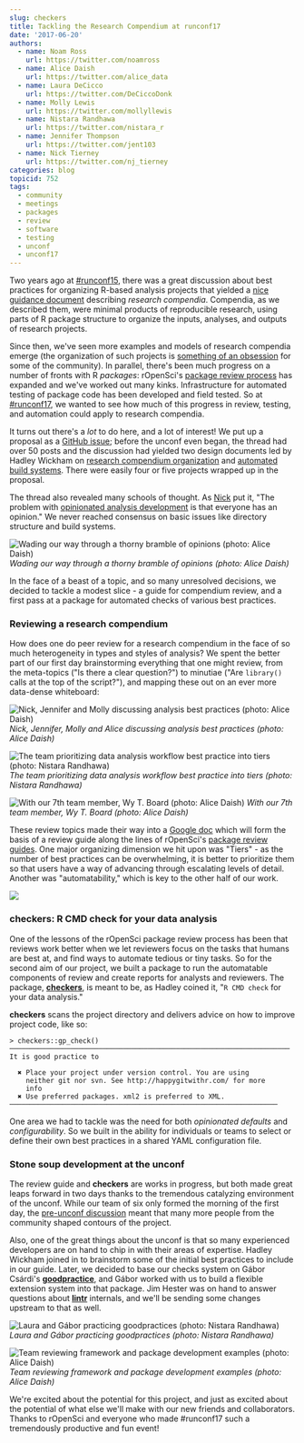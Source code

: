 ```yaml
---
slug: checkers
title: Tackling the Research Compendium at runconf17
date: '2017-06-20'
authors:
  - name: Noam Ross
    url: https://twitter.com/noamross
  - name: Alice Daish
    url: https://twitter.com/alice_data
  - name: Laura DeCicco
    url: https://twitter.com/DeCiccoDonk
  - name: Molly Lewis
    url: https://twitter.com/mollyllewis
  - name: Nistara Randhawa
    url: https://twitter.com/nistara_r
  - name: Jennifer Thompson
    url: https://twitter.com/jent103
  - name: Nick Tierney
    url: https://twitter.com/nj_tierney
categories: blog
topicid: 752
tags:
  - community
  - meetings
  - packages
  - review
  - software
  - testing
  - unconf
  - unconf17
---
```


Two years ago at [\#runconf15], there was a great discussion about best practices for organizing R-based analysis projects that yielded a [nice guidance document] describing *research compendia*. Compendia, as we described them, were minimal products of reproducible research, using parts of R package structure to organize the inputs, analyses, and outputs of research projects.

Since then, we've seen more examples and models of research compendia emerge (the organization of such projects is [something of an obsession] for some of the community). In parallel, there's been much progress on a number of fronts with R *packages*: rOpenSci's [package review process] has expanded and we've worked out many kinks. Infrastructure for automated testing of package code has been developed and field tested. So at [\#runconf17](unconf17.ropensci.org), we wanted to see how much of this progress in review, testing, and automation could apply to research compendia.

It turns out there's a *lot* to do here, and a lot of interest! We put up a proposal as a [GitHub issue]; before the unconf even began, the thread had over 50 posts and the discussion had yielded two design documents led by Hadley Wickham on [research compendium organization] and [automated build systems]. There were easily four or five projects wrapped up in the proposal.

The thread also revealed many schools of thought. As [Nick] put it, "The problem with [opinionated analysis development] is that everyone has an opinion." We never reached consensus on basic issues like directory structure and build systems.

![Wading our way through a thorny bramble of opinions (photo: Alice Daish)](http://imgur.com/RpjyfL8.jpeg)
_Wading our way through a thorny bramble of opinions (photo: Alice Daish)_

In the face of a beast of a topic, and so many unresolved decisions, we decided to tackle a modest slice - a guide for compendium review, and a first pass at a package for automated checks of various best practices.

### Reviewing a research compendium

How does one do peer review for a research compendium in the face of so much heterogeneity in types and styles of analysis?  We spent the better part of our first day brainstorming everything that one might review, from the meta-topics ("Is there a clear question?") to  minutiae ("Are `library()` calls at the top of the script?"), and mapping these out on an ever more data-dense whiteboard:

![Nick, Jennifer and Molly discussing analysis best practices (photo: Alice Daish)](http://imgur.com/vb4E3JV.jpeg)
 _Nick, Jennifer, Molly and Alice discussing analysis best practices (photo: Alice Daish)_

![The team prioritizing data analysis workflow best practice into tiers (photo: Nistara Randhawa)](https://i.imgur.com/dIT1sjK.jpg)
 _The team prioritizing data analysis workflow best practice into tiers (photo: Nistara Randhawa)_

![With our 7th team member, Wy T. Board (photo: Alice Daish)](http://imgur.com/8klgK7Q.jpeg)
_With our 7th team member, Wy T. Board (photo: Alice Daish)_

These review topics made their way into a [Google doc] which will form the basis of a review guide along the lines of rOpenSci's [package review guides](https://github.com/ropensci/onboarding/#-useful-documents-in-this-repository).  One major organizing dimension we hit upon was "Tiers" - as the number of best practices can be overwhelming, it is better to prioritize them so that users have a way of advancing through escalating levels of detail.  Another was "automatability," which is key to the other half of our work.

![](https://i.imgur.com/lWpcEfb.png)

### **checkers**: R CMD check for your data analysis

One of the lessons of the rOpenSci package review process has been that reviews work better when we let reviewers focus on the tasks that humans are best at, and find ways to automate tedious or tiny tasks. So for the second aim of our project, we built a package to run the automatable components of  review and create reports for analysts and reviewers.  The package, **[checkers]**, is meant to be, as Hadley coined it, "`R CMD check` for your data analysis."

**checkers** scans the project directory and delivers advice on how to improve project code, like so:

```
> checkers::gp_check()
─────────────────────────────────────────────────────────────────────
It is good practice to

  ✖ Place your project under version control. You are using
    neither git nor svn. See http://happygitwithr.com/ for more
    info
  ✖ Use preferred packages. xml2 is preferred to XML.
──────────────────────────────────────────────────────────────────
```

One area we had to tackle was the need for both _opinionated defaults_ and _configurability_.  So we built in the ability for individuals or teams to select or define their own best practices in a shared YAML configuration file.

### Stone soup development at the unconf

The review guide and **checkers** are works in progress, but both made great leaps forward in two days thanks to the tremendous catalyzing environment of the unconf.  While our team of six only formed the morning of the first day, the [pre-unconf discussion][GitHub issue] meant that many more people from the community shaped contours of the project.

Also, one of the great things about the unconf is that so many experienced developers are on hand to chip in with their areas of expertise. Hadley Wickham joined in to brainstorm some of the initial best practices to include in our guide. Later, we decided to base our checks system on Gábor Csárdi's **[goodpractice]**, and Gábor worked with us to build a flexible extension system into that package. Jim Hester was on hand to answer questions about **[lintr]** internals, and we'll be sending some changes upstream to that as well.

![Laura and Gábor practicing goodpractices (photo: Nistara Randhawa)](https://i.imgur.com/uWYKR1e.jpg)
_Laura and Gábor practicing goodpractices (photo: Nistara Randhawa)_

![Team reviewing framework and package development examples (photo: Alice Daish)](http://imgur.com/Dw0yTwi.jpeg)
_Team reviewing framework and package development examples (photo: Alice Daish)_

We're excited about the potential for this project, and just as excited about the potential of what else we'll make with our new friends and collaborators. Thanks to rOpenSci and everyone who made \#runconf17 such a tremendously productive and fun event!

  [\#runconf15]: https://twitter.com/hashtag/runconf15
  [nice guidance document]: https://github.com/ropensci/rrrpkg
  [package review process]: https://github.com/ropensci/onboarding
  [GitHub issue]: https://github.com/ropensci/unconf17/issues/5
  [research compendium organization]: https://docs.google.com/document/d/1LzZKS44y4OEJa4Azg5reGToNAZL0e0HSUwxamNY7E-Y/edit
  [automated build systems]: https://docs.google.com/document/d/1avYAqjTS7zSZn7JAAOZhFPkhkPvYwaPVrSpo31Cu0Yc/edit#
  [Nick]: https://twitter.com/nj_tierney
  [opinionated analysis development]: https://www.rstudio.com/resources/videos/opinionated-analysis-development/
  [goodpractice]: https://github.com/MangoTheCat/goodpractice/
  [lintr]: https://github.com/jimhester/lintr/
  [Google doc]: https://docs.google.com/document/d/1OYcWJUk-MiM2C1TIHB1Rn6rXoF5fHwRX-7_C12Blx8g/edit#heading=h.dyoxrtoo15mm
  [checkers]: https://github.com/ropenscilabs/checkers
  [something of an obsession]: https://discuss.ropensci.org/t/resources-on-project-directory-organization/340
